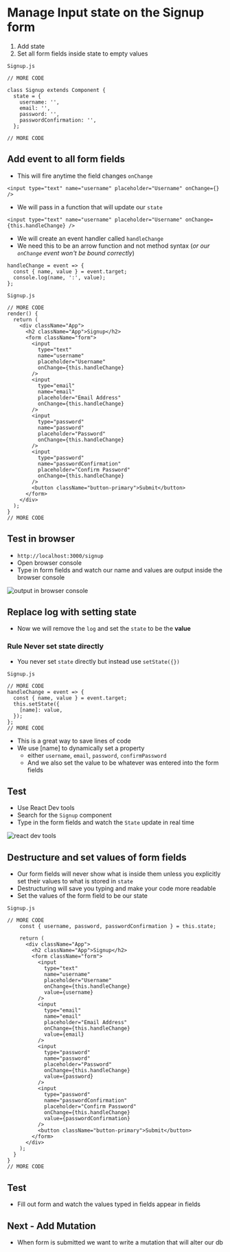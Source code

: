 # Manage Input state on the Signup form
1. Add state
2. Set all form fields inside state to empty values

`Signup.js`

```
// MORE CODE

class Signup extends Component {
  state = {
    username: '',
    email: '',
    password: '',
    passwordConfirmation: '',
  };

// MORE CODE
```

## Add event to all form fields
* This will fire anytime the field changes `onChange`

```
<input type="text" name="username" placeholder="Username" onChange={} />
```

* We will pass in a function that will update our `state`

```
<input type="text" name="username" placeholder="Username" onChange={this.handleChange} />
```

* We will create an event handler called `handleChange`
* We need this to be an arrow function and not method syntax (_or our `onChange` event won't be bound correctly_)

```
handleChange = event => {
  const { name, value } = event.target;
  console.log(name, ':', value);
};
```

`Signup.js`

```
// MORE CODE
render() {
  return (
    <div className="App">
      <h2 className="App">Signup</h2>
      <form className="form">
        <input
          type="text"
          name="username"
          placeholder="Username"
          onChange={this.handleChange}
        />
        <input
          type="email"
          name="email"
          placeholder="Email Address"
          onChange={this.handleChange}
        />
        <input
          type="password"
          name="password"
          placeholder="Password"
          onChange={this.handleChange}
        />
        <input
          type="password"
          name="passwordConfirmation"
          placeholder="Confirm Password"
          onChange={this.handleChange}
        />
        <button className="button-primary">Submit</button>
      </form>
    </div>
  );
}
// MORE CODE
```

## Test in browser
* `http://localhost:3000/signup`
* Open browser console
* Type in form fields and watch our name and values are output inside the browser console

![output in browser console](https://i.imgur.com/Pt6LKZM.png)

## Replace log with setting state
* Now we will remove the `log` and set the `state` to be the **value**

### **Rule** Never set state directly 
* You never set `state` directly but instead use `setState({})`

`Signup.js`

```
// MORE CODE
handleChange = event => {
  const { name, value } = event.target;
  this.setState({
    [name]: value,
  });
};
// MORE CODE
```

* This is a great way to save lines of code
* We use [name] to dynamically set a property
    - either `username`, `email`, `password`, `confirmPassword`
    - And we also set the value to be whatever was entered into the form fields

## Test
* Use React Dev tools
* Search for the `Signup` component
* Type in the form fields and watch the `State` update in real time

![react dev tools](https://i.imgur.com/T1wYiPk.png)

## Destructure and set values of form fields
* Our form fields will never show what is inside them unless you explicitly set their values to what is stored in `state`
* Destructuring will save you typing and make your code more readable 
* Set the values of the form field to be our state

`Signup.js`

```
// MORE CODE
    const { username, password, passwordConfirmation } = this.state;

    return (
      <div className="App">
        <h2 className="App">Signup</h2>
        <form className="form">
          <input
            type="text"
            name="username"
            placeholder="Username"
            onChange={this.handleChange}
            value={username}
          />
          <input
            type="email"
            name="email"
            placeholder="Email Address"
            onChange={this.handleChange}
            value={email}
          />
          <input
            type="password"
            name="password"
            placeholder="Password"
            onChange={this.handleChange}
            value={password}
          />
          <input
            type="password"
            name="passwordConfirmation"
            placeholder="Confirm Password"
            onChange={this.handleChange}
            value={passwordConfirmation}
          />
          <button className="button-primary">Submit</button>
        </form>
      </div>
    );
  }
}
// MORE CODE
```

## Test
* Fill out form and watch the values typed in fields appear in fields

## Next - Add Mutation
* When form is submitted we want to write a mutation that will alter our db
